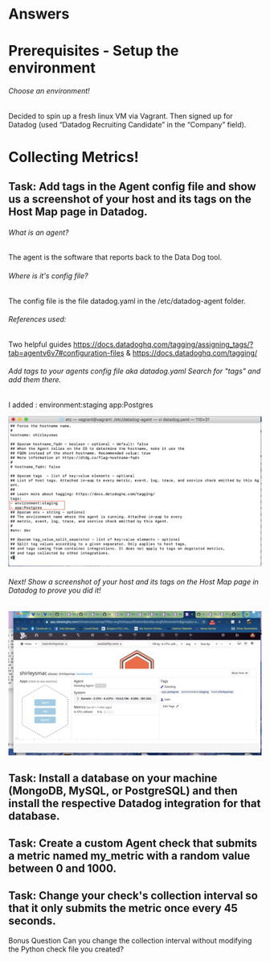 # Answers

# Prerequisites - Setup the environment

######  Choose an environment!
Decided to spin up a fresh linux VM via Vagrant.
Then signed up for  Datadog (used “Datadog Recruiting Candidate” in the “Company” field).

# Collecting Metrics!

## Task: Add tags in the Agent config file and show us a screenshot of your host and its tags on the Host Map page in Datadog.

###### What is an agent? 
The agent is the software that reports back to the Data Dog tool. 

###### Where is it's config file? 
The config file is the file datadog.yaml in the /etc/datadog-agent folder. 

###### References used: 
Two helpful guides https://docs.datadoghq.com/tagging/assigning_tags/?tab=agentv6v7#configuration-files & https://docs.datadoghq.com/tagging/ 

###### Add tags to your agents config file aka datadog.yaml Search for "tags" and add them there. 

I added :
environment:staging
app:Postgres

![](Images/TagConfigFile.png)

###### Next! Show a screenshot of your host and its tags on the Host Map page in Datadog to prove you did it! 
![](Images/TagsonHost.png)


## Task: Install a database on your machine (MongoDB, MySQL, or PostgreSQL) and then install the respective Datadog integration for that database.

## Task: Create a custom Agent check that submits a metric named my_metric with a random value between 0 and 1000.

## Task: Change your check's collection interval so that it only submits the metric once every 45 seconds.

Bonus Question Can you change the collection interval without modifying the Python check file you created?

